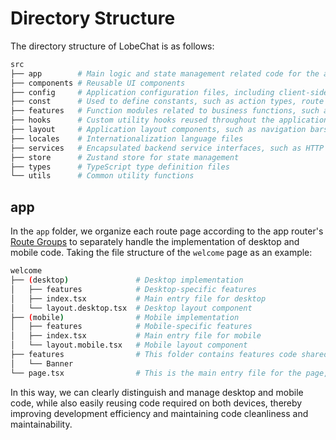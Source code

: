 # Directory Structure

The directory structure of LobeChat is as follows:

```bash
src
├── app        # Main logic and state management related code for the application
├── components # Reusable UI components
├── config     # Application configuration files, including client-side and server-side environment variables
├── const      # Used to define constants, such as action types, route names, etc.
├── features   # Function modules related to business functions, such as agent settings, plugin development pop-ups, etc.
├── hooks      # Custom utility hooks reused throughout the application
├── layout     # Application layout components, such as navigation bars, sidebars, etc.
├── locales    # Internationalization language files
├── services   # Encapsulated backend service interfaces, such as HTTP requests
├── store      # Zustand store for state management
├── types      # TypeScript type definition files
└── utils      # Common utility functions
```

## app

In the `app` folder, we organize each route page according to the app router's [Route Groups](https://nextjs.org/docs/app/building-your-application/routing/route-groups) to separately handle the implementation of desktop and mobile code. Taking the file structure of the `welcome` page as an example:

```bash
welcome
├── (desktop)               # Desktop implementation
│   ├── features            # Desktop-specific features
│   ├── index.tsx           # Main entry file for desktop
│   └── layout.desktop.tsx  # Desktop layout component
├── (mobile)                # Mobile implementation
│   ├── features            # Mobile-specific features
│   ├── index.tsx           # Main entry file for mobile
│   └── layout.mobile.tsx   # Mobile layout component
├── features                # This folder contains features code shared by both desktop and mobile, such as the Banner component
│   └── Banner
└── page.tsx                # This is the main entry file for the page, used to load desktop or mobile code based on the device type
```

In this way, we can clearly distinguish and manage desktop and mobile code, while also easily reusing code required on both devices, thereby improving development efficiency and maintaining code cleanliness and maintainability.